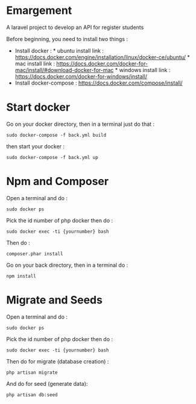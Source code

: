 # Emargement
A laravel project to develop an API for register students

Before beginning, you need to install two things :
  - Install docker : 
            * ubuntu install link : https://docs.docker.com/engine/installation/linux/docker-ce/ubuntu/
            * mac install link : https://docs.docker.com/docker-for-mac/install/#download-docker-for-mac
            * windows install link : https://docs.docker.com/docker-for-windows/install/
  - Install docker-compose : https://docs.docker.com/compose/install/

# Start docker

Go on your docker directory, then in a terminal just do that : 
```
sudo docker-compose -f back.yml build
```
then start your docker : 
```
sudo docker-compose -f back.yml up
```

# Npm and Composer

Open a terminal and do : 
```
sudo docker ps
```
Pick the id number of php docker then do :
```
sudo docker exec -ti {yournumber} bash
```
Then do :
```
composer.phar install
```

Go on your back directory, then in a terminal do : 
```
npm install
``` 

# Migrate and Seeds

Open a terminal and do : 
```
sudo docker ps
```
Pick the id number of php docker then do :
```
sudo docker exec -ti {yournumber} bash
```
Then do for migrate (database creation) :
```
php artisan migrate
```
And do for seed (generate data):
```
php artisan db:seed
```


